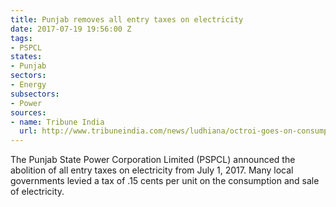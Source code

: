 ```yaml
---
title: Punjab removes all entry taxes on electricity
date: 2017-07-19 19:56:00 Z
tags:
- PSPCL
states:
- Punjab
sectors:
- Energy
subsectors:
- Power
sources:
- name: Tribune India
  url: http://www.tribuneindia.com/news/ludhiana/octroi-goes-on-consumption-of-electricity/435735.html
---
```


The Punjab State Power Corporation Limited (PSPCL) announced the abolition of all entry taxes on electricity from July 1, 2017. Many local governments levied a tax of .15 cents per unit on the consumption and sale of electricity. 
